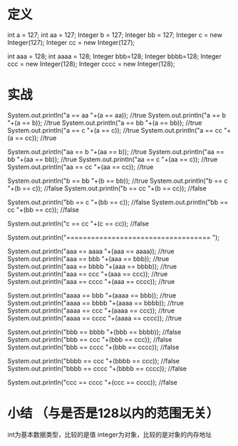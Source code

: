 # 定义
int a = 127;
int aa = 127;
Integer b = 127;
Integer bb = 127;
Integer c = new Integer(127);
Integer cc = new Integer(127);

int aaa = 128;
int aaaa = 128;
Integer bbb=128;
Integer bbbb=128;
Integer ccc = new Integer(128);
Integer cccc = new Integer(128);


# 实战
System.out.println("a == aa "+(a == aa));   //true
System.out.println("a == b "+(a == b));     //true
System.out.println("a == bb "+(a == bb));   //true
System.out.println("a == c "+(a == c));     //true
System.out.println("a == cc "+(a == cc));   //true

System.out.println("aa == b "+(aa == b));   //true
System.out.println("aa == bb "+(aa == bb)); //true
System.out.println("aa == c "+(aa == c));   //true
System.out.println("aa == cc "+(aa == cc)); //true

System.out.println("b == bb "+(b == bb));   //true
System.out.println("b == c "+(b == c));     //false
System.out.println("b == cc "+(b == cc));   //false

System.out.println("bb == c "+(bb == c));   //false
System.out.println("bb == cc "+(bb == cc)); //false

System.out.println("c == cc "+(c == cc));   //false

System.out.println("=================================== ");

System.out.println("aaa == aaaa "+(aaa == aaaa));   //true
System.out.println("aaa == bbb "+(aaa == bbb));     //true
System.out.println("aaa == bbbb "+(aaa == bbbb));   //true
System.out.println("aaa == ccc "+(aaa == ccc));     //true
System.out.println("aaa == cccc "+(aaa == cccc));   //true

System.out.println("aaaa == bbb "+(aaaa == bbb));   //true
System.out.println("aaaa == bbbb "+(aaaa == bbbb)); //true
System.out.println("aaaa == ccc "+(aaaa == ccc));   //true
System.out.println("aaaa == cccc "+(aaaa == cccc)); //true

System.out.println("bbb == bbbb "+(bbb == bbbb));   //false
System.out.println("bbb == ccc "+(bbb == ccc));     //false
System.out.println("bbb == cccc "+(bbb == cccc));   //false

System.out.println("bbbb == ccc "+(bbbb == ccc));   //false
System.out.println("bbbb == cccc "+(bbbb == cccc)); //false

System.out.println("ccc == cccc "+(ccc == cccc));   //false

# 小结 （与是否是128以内的范围无关）
int为基本数据类型，比较的是值
integer为对象，比较的是对象的内存地址